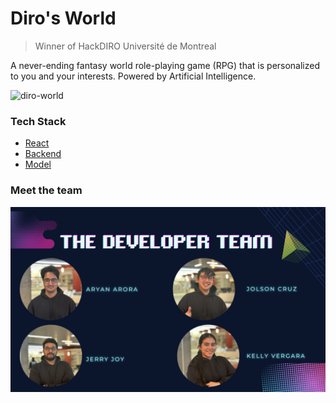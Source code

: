 # Diro's World
> Winner of HackDIRO Université de Montreal

A never-ending fantasy world role-playing game (RPG) that is personalized to you and your interests. Powered by Artificial Intelligence.

![diro-world](https://res.cloudinary.com/dm0kkwirn/image/upload/v1708908101/portfolio/projects/lpmtg6umvftbqpbni2ry.gif)

### Tech Stack
- [React](https://github.com/aryanxarora/Diro-World)
- [Backend](https://github.com/centinna-l/DiroWorld-backend)
- [Model](https://github.com/Mozilla-Ocho/llamafile)

### Meet the team

![Developer Team](./team.png)